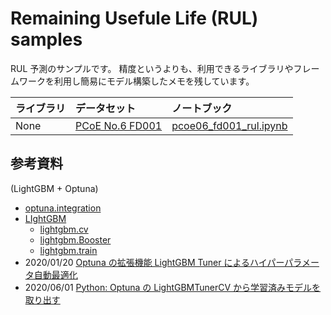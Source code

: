 # Remaining Usefule Life (RUL) samples

RUL 予測のサンプルです。
精度というよりも、利用できるライブラリやフレームワークを利用し簡易にモデル構築したメモを残しています。

| ライブラリ | データセット            | ノートブック                              |
| :--------- | :---------------------- | :---------------------------------------- |
| None       | [PCoE No.6 FD001][pcoe] | [pcoe06_fd001_rul.ipynb][nb_pcoe06_fd001] |

[pcoe]: https://ti.arc.nasa.gov/tech/dash/groups/pcoe/prognostic-data-repository/
[nb_pcoe06_fd001]: pcoe06_fd001_rul.ipynb

## 参考資料

(LightGBM + Optuna)

- [optuna.integration][optuna_integration]
- [LIghtGBM][lgbm]
  - [lightgbm.cv][lgbm_cv]
  - [lightgbm.Booster][lgbm_bosster]
  - [lightgbm.train][lgbm_train]
- 2020/01/20 [Optuna の拡張機能 LightGBM Tuner によるハイパーパラメータ自動最適化][pfn]
- 2020/06/01 [Python: Optuna の LightGBMTunerCV から学習済みモデルを取り出す][amedama]

[amedama]: https://blog.amedama.jp/entry/optuna-lightgbm-tunercv
[lgbm]: https://lightgbm.readthedocs.io/en/latest/index.html
[lgbm_cv]: https://lightgbm.readthedocs.io/en/latest/pythonapi/lightgbm.cv.html
[lgbm_bosster]: https://lightgbm.readthedocs.io/en/latest/pythonapi/lightgbm.Booster.html#lightgbm.Booster
[lgbm_train]: https://lightgbm.readthedocs.io/en/latest/pythonapi/lightgbm.train.html
[optuna_integration]: https://optuna.readthedocs.io/en/stable/reference/integration.html
[pfn]: https://tech.preferred.jp/ja/blog/hyperparameter-tuning-with-optuna-integration-lightgbm-tuner/

